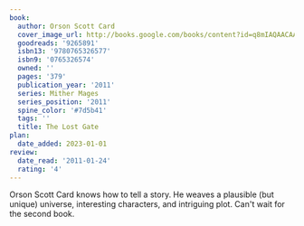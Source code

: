 ```yaml
---
book:
  author: Orson Scott Card
  cover_image_url: http://books.google.com/books/content?id=q8mIAQAACAAJ&printsec=frontcover&img=1&zoom=1&source=gbs_api
  goodreads: '9265891'
  isbn13: '9780765326577'
  isbn9: '0765326574'
  owned: ''
  pages: '379'
  publication_year: '2011'
  series: Mither Mages
  series_position: '2011'
  spine_color: '#7d5b41'
  tags: ''
  title: The Lost Gate
plan:
  date_added: 2023-01-01
review:
  date_read: '2011-01-24'
  rating: '4'
---
```


Orson Scott Card knows how to tell a story.  He weaves a plausible (but unique) universe, interesting characters, and intriguing plot.  Can't wait for the second book.
